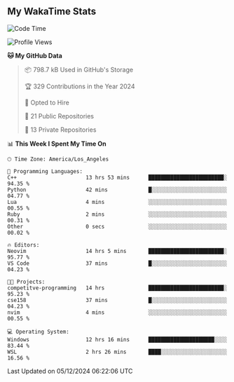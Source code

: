 ## My WakaTime Stats
<!--START_SECTION:waka-->
![Code Time](http://img.shields.io/badge/Code%20Time-184%20hrs%2053%20mins-blue)

![Profile Views](http://img.shields.io/badge/Profile%20Views-0-blue)

**🐱 My GitHub Data** 

> 📦 798.7 kB Used in GitHub's Storage 
 > 
> 🏆 329 Contributions in the Year 2024
 > 
> 💼 Opted to Hire
 > 
> 📜 21 Public Repositories 
 > 
> 🔑 13 Private Repositories 
 > 
📊 **This Week I Spent My Time On** 

```text
🕑︎ Time Zone: America/Los_Angeles

💬 Programming Languages: 
C++                      13 hrs 53 mins      ████████████████████████░   94.35 % 
Python                   42 mins             █░░░░░░░░░░░░░░░░░░░░░░░░   04.77 % 
Lua                      4 mins              ░░░░░░░░░░░░░░░░░░░░░░░░░   00.55 % 
Ruby                     2 mins              ░░░░░░░░░░░░░░░░░░░░░░░░░   00.31 % 
Other                    0 secs              ░░░░░░░░░░░░░░░░░░░░░░░░░   00.02 % 

🔥 Editors: 
Neovim                   14 hrs 5 mins       ████████████████████████░   95.77 % 
VS Code                  37 mins             █░░░░░░░░░░░░░░░░░░░░░░░░   04.23 % 

🐱‍💻 Projects: 
competitve-programming   14 hrs              ████████████████████████░   95.23 % 
cse158                   37 mins             █░░░░░░░░░░░░░░░░░░░░░░░░   04.23 % 
nvim                     4 mins              ░░░░░░░░░░░░░░░░░░░░░░░░░   00.55 % 

💻 Operating System: 
Windows                  12 hrs 16 mins      █████████████████████░░░░   83.44 % 
WSL                      2 hrs 26 mins       ████░░░░░░░░░░░░░░░░░░░░░   16.56 % 
```


 Last Updated on 05/12/2024 06:22:06 UTC
<!--END_SECTION:waka-->
